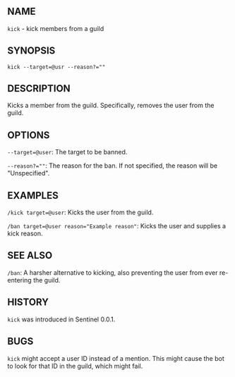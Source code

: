 ## NAME

`kick` - kick members from a guild

## SYNOPSIS

`kick --target=@usr --reason?=""`

## DESCRIPTION

Kicks a member from the guild. Specifically, removes the user from the guild.

## OPTIONS

`--target=@user`: The target to be banned.

`--reason?=""`: The reason for the ban. If not specified, the reason will be
"Unspecified".

## EXAMPLES

`/kick target=@user`: Kicks the user from the guild.

`/ban target=@user reason="Example reason"`: Kicks the user and supplies a kick
reason.

## SEE ALSO

`/ban`: A harsher alternative to kicking, also preventing the user from ever
re-entering the guild.

## HISTORY

`kick` was introduced in Sentinel 0.0.1.

## BUGS

`kick` might accept a user ID instead of a mention. This might cause the bot to
look for that ID in the guild, which might fail.
